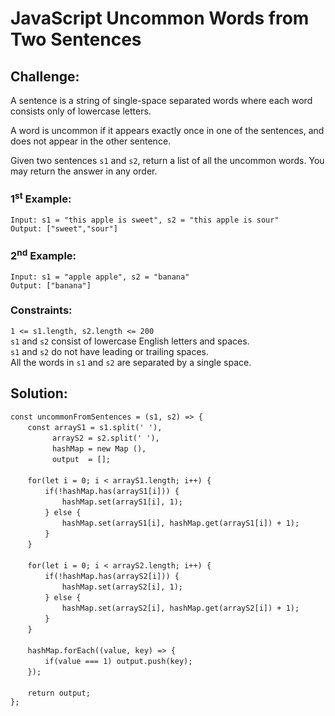 # JavaScript Uncommon Words from Two Sentences

## Challenge:

A sentence is a string of single-space separated words where each word consists only of lowercase letters.

A word is uncommon if it appears exactly once in one of the sentences, and does not appear in the other sentence.

Given two sentences `s1` and `s2`, return a list of all the uncommon words. You may return the answer in any order.

### 1<sup>st</sup> Example:

`Input: s1 = "this apple is sweet", s2 = "this apple is sour"`
<br/>
`Output: ["sweet","sour"]`

### 2<sup>nd</sup> Example:

`Input: s1 = "apple apple", s2 = "banana"`
<br/>
`Output: ["banana"]`

### Constraints:

`1 <= s1.length, s2.length <= 200`
<br/>
`s1` and `s2` consist of lowercase English letters and spaces.
<br/>
`s1` and `s2` do not have leading or trailing spaces.
<br/>
All the words in `s1` and `s2` are separated by a single space.

## Solution:

`const uncommonFromSentences = (s1, s2) => {`
<br/>
&nbsp;&nbsp;&nbsp;&nbsp;&nbsp;&nbsp;&nbsp;`const arrayS1 = s1.split(' '),`
<br/>
&nbsp;&nbsp;&nbsp;&nbsp;&nbsp;&nbsp;&nbsp;&nbsp;&nbsp;&nbsp;&nbsp;&nbsp;&nbsp;&nbsp;&nbsp;&nbsp;&nbsp;`arrayS2 = s2.split(' '),`
<br/>
&nbsp;&nbsp;&nbsp;&nbsp;&nbsp;&nbsp;&nbsp;&nbsp;&nbsp;&nbsp;&nbsp;&nbsp;&nbsp;&nbsp;&nbsp;&nbsp;&nbsp;`hashMap = new Map (),`
<br/>
&nbsp;&nbsp;&nbsp;&nbsp;&nbsp;&nbsp;&nbsp;&nbsp;&nbsp;&nbsp;&nbsp;&nbsp;&nbsp;&nbsp;&nbsp;&nbsp;&nbsp;`output  = [];`
<br/>
<br/>
&nbsp;&nbsp;&nbsp;&nbsp;&nbsp;&nbsp;&nbsp;`for(let i = 0; i < arrayS1.length; i++) {`
<br/>
&nbsp;&nbsp;&nbsp;&nbsp;&nbsp;&nbsp;&nbsp;&nbsp;&nbsp;&nbsp;&nbsp;&nbsp;&nbsp;&nbsp;`if(!hashMap.has(arrayS1[i])) {`
<br/>
&nbsp;&nbsp;&nbsp;&nbsp;&nbsp;&nbsp;&nbsp;&nbsp;&nbsp;&nbsp;&nbsp;&nbsp;&nbsp;&nbsp;&nbsp;&nbsp;&nbsp;&nbsp;&nbsp;&nbsp;&nbsp;`hashMap.set(arrayS1[i], 1);`
<br/>
&nbsp;&nbsp;&nbsp;&nbsp;&nbsp;&nbsp;&nbsp;&nbsp;&nbsp;&nbsp;&nbsp;&nbsp;&nbsp;&nbsp;`} else {`
<br/>
&nbsp;&nbsp;&nbsp;&nbsp;&nbsp;&nbsp;&nbsp;&nbsp;&nbsp;&nbsp;&nbsp;&nbsp;&nbsp;&nbsp;&nbsp;&nbsp;&nbsp;&nbsp;&nbsp;&nbsp;&nbsp;`hashMap.set(arrayS1[i], hashMap.get(arrayS1[i]) + 1);`
<br/>
&nbsp;&nbsp;&nbsp;&nbsp;&nbsp;&nbsp;&nbsp;&nbsp;&nbsp;&nbsp;&nbsp;&nbsp;&nbsp;&nbsp;`}`
<br/>
&nbsp;&nbsp;&nbsp;&nbsp;&nbsp;&nbsp;&nbsp;`}`
<br/>
<br/>
&nbsp;&nbsp;&nbsp;&nbsp;&nbsp;&nbsp;&nbsp;`for(let i = 0; i < arrayS2.length; i++) {`
<br/>
&nbsp;&nbsp;&nbsp;&nbsp;&nbsp;&nbsp;&nbsp;&nbsp;&nbsp;&nbsp;&nbsp;&nbsp;&nbsp;&nbsp;`if(!hashMap.has(arrayS2[i])) {`
<br/>
&nbsp;&nbsp;&nbsp;&nbsp;&nbsp;&nbsp;&nbsp;&nbsp;&nbsp;&nbsp;&nbsp;&nbsp;&nbsp;&nbsp;&nbsp;&nbsp;&nbsp;&nbsp;&nbsp;&nbsp;&nbsp;`hashMap.set(arrayS2[i], 1);`
<br/>
&nbsp;&nbsp;&nbsp;&nbsp;&nbsp;&nbsp;&nbsp;&nbsp;&nbsp;&nbsp;&nbsp;&nbsp;&nbsp;&nbsp;`} else {`
<br/>
&nbsp;&nbsp;&nbsp;&nbsp;&nbsp;&nbsp;&nbsp;&nbsp;&nbsp;&nbsp;&nbsp;&nbsp;&nbsp;&nbsp;&nbsp;&nbsp;&nbsp;&nbsp;&nbsp;&nbsp;&nbsp;`hashMap.set(arrayS2[i], hashMap.get(arrayS2[i]) + 1);`
<br/>
&nbsp;&nbsp;&nbsp;&nbsp;&nbsp;&nbsp;&nbsp;&nbsp;&nbsp;&nbsp;&nbsp;&nbsp;&nbsp;&nbsp;`}`
<br/>
&nbsp;&nbsp;&nbsp;&nbsp;&nbsp;&nbsp;&nbsp;`}`
<br/>
<br/>
&nbsp;&nbsp;&nbsp;&nbsp;&nbsp;&nbsp;&nbsp;`hashMap.forEach((value, key) => {`
<br/>
&nbsp;&nbsp;&nbsp;&nbsp;&nbsp;&nbsp;&nbsp;&nbsp;&nbsp;&nbsp;&nbsp;&nbsp;&nbsp;&nbsp;`if(value === 1) output.push(key);`
<br/>
&nbsp;&nbsp;&nbsp;&nbsp;&nbsp;&nbsp;&nbsp;`});`
<br/>
<br/>
&nbsp;&nbsp;&nbsp;&nbsp;&nbsp;&nbsp;&nbsp;`return output;`
<br/>
`};`
<br/>
<br/>